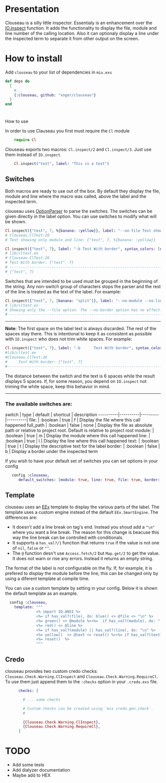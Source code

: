# Presentation
Clouseau is a silly little inspector. Essentialy is an enhancement over the [IO.inspect](https://hexdocs.pm/elixir/IO.html#inspect/2) function.
It adds the functionality to display the file, module and line number of the calling location.
Also it can optionaly display a line under the inspected term to separate it from other output
on the screen.

# How to install

Add `clouseau` to your list of dependencies in `mix.exs`

```elixir
def deps do
  [
    #...
    {:clouseau, github: "voger/clouseau"}
  ]
end
```



#
How to use

In order to use Clauseau you first must require the `Cl` module

```elixir
    require Cl
```

Clouseau exports two macros: `Cl.inspect/2` and `Cl.inspect/3`. Just use them instead of `IO.inspect`.


```elixir
    Cl.inspect("test", label: "This is a test")
```

## Switches

Both macros are ready to use out of the box. By default they display the file, module and line where the
macro was called, above the label and the inspected term.

clouseau uses [OptionParser](https://hexdocs.pm/elixir/OptionParser.html) to parse the switches. The switches can
be given directly in the label option. You can use switches to modify what will be shown.


```elixir
Cl.inspect({"test", 7, %{banana: :yellow}}, label: "--no-file Test showing only module and line")
# Clouseau.ClTest:20
# Test showing only module and line: {"test", 7, %{banana: :yellow}}
```

```elixir
Cl.inspect({"test", 7}, label: "-b Test With border", syntax_colors: [number: :blue])
# lib/cltest.ex
# Clouseau.ClTest:26
# Test With border: {"test", 7}
# -------------------------------------------------------------------------------------
# {"test", 7}
```


Switches that are intended to be used must be grouped in the beginning of the string. Any non-switch group of characters stops the parser
and the rest of the line is treated as the text of the label. For example:

```elixir
Cl.inspect({"test", 7, [banana: "split"]}, label: "--no-module --no-line -b Showing only the --file option. The --no-border option has no effect")
# lib/cltest.ex
# Showing only the --file option. The --no-border option has no effect: {"test", 7, [banana: "split"]}
# --------------------------------------------------------------------------------------------------------------------------------------------------
```

---
 **Note:** The first space on the label text is always discarded. The rest of the spaces stay there. This is intentional to keep it as consistent as possible
 with `IO.inspect` who does not trim white spaces. For example:

 ```elixir
 Cl.inspect({"test", 7}, label: "-b      Test With border", syntax_colors: [number: :blue])
 #lib/cltest.ex
 #Clouseau.ClTest:26
 #     Test With border: {"test", 7}
 #------------------------------------------------------------------------------------------
 ```

 The distance between the switch and the text is 6 spaces while the result displays 5 spaces. If, for some reason, you depend on `IO.inspect` not triming the
 white space, keep this behavior in mind.


---

### The available switches are:

switch    | type     | default | shortcut | description
----------|----------|---------|----------|
file:     | :boolean | true    | f        | Display the file where this call happened
full_path | :boolean | false   | none     | Display the file as absolute path or relative to project root. Default is relative to project root
module:   | :boolean | true    | m        | Display the module where this call happened
line:     | :boolean | true    | l        | Display the line where this call happened
text:     | :boolean | true    | t        | Display the descriptive text for the label
border:   | :boolean | false   | b        | Display a border under the inspected term

If you wish to have your default set of switches you can set options in your config

```elixir
   config :clouseau,
      default_switches: [module: true, line: true, file: true, border: true]
```



## Template

clouseau uses an [EEx](https://hexdocs.pm/eex/EEx.html) template to display the various parts of the label.
The template uses a custom engine instead of the default `EEx.SmartEngine`. The differences are:

* It doesn't add a line break on tag's end. Instead you shoud add a `"\n" `where you want a line break. The reason
  for this change is beacuse this way the line break can be controlled with conditionals.
* It supports a `has_val?/1` function that returns `true` if the value is not one of `nil`, `false` or `""`.
* The `@` function desn't use `Access.fetch/2` but `Map.get/2` to get the value. It does not warn or rise any errors. Instead it returns an empty string.


The format of the label is not configurable on the fly. If, for example, it is prefered to display
the module before the line, this can be changed only by using a diferent template at compile time.

You can use a custom template by setting in your config. Below it is shown the default template as an example.

```elixir
  config :clouseau,
    template: """
              <% import IO.ANSI %>
              <%= if has_val?(file), do: blue() <> @file <> "\n" %>
              <%= green() <> @module %><%=  if has_val?(module), do: ":" %>
              <%= red() <> @line %>
              <%= if has_val?(module) || has_val?(line), do: "\n" %>
              <%= yellow()  <> @text <> reset() %><%= if has_val?(text), do: ": " %>
              <%= reset()  %>
              """
```

## Credo

clouseau provides two custom credo checks: `Clouseau.Check.Warning.ClInspect` and `Clouseau.Check.Warning.RequireCl`.
To use them just append them to the `:checks` option in your `.credo.exs` file.

```elixir
      checks: [

        # ... some checks

        # Custom checks can be created using `mix credo.gen.check`.
        #

        {Clouseau.Check.Warning.ClInspect},
        {Clouseau.Check.Warning.RequireCl},
      ]
```

# TODO
* Add some tests
* Add dialyzer documentation
* Maybe add to HEX


